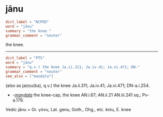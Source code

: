 # jānu

``` toml
dict_label = "NCPED"
word = "jānu"
summary = "the knee."
grammar_comment = "neuter"
```

the knee.

--------------------

``` toml
dict_label = "PTS"
word = "jānu"
summary = "q.v.) the knee Ja.ii.311; Ja.iv.41; Ja.vi.471; DN-"
grammar_comment = "neuter"
see_also = ["maṇḍala"]
```

(also as jaṇṇu(ka), q.v.) the knee Ja.ii.311; Ja.iv.41; Ja.vi.471; DN\-a.i.254.

* *\-[maṇḍala](maṇḍala.md)* the knee\-cap, the knee AN.i.67; AN.ii.21 AN.iii.241 sq.; Pv\-a.179.

Vedic jānu = Gr. γόνυ, Lat. genu, Goth., Ohg., etc. kniu, E. knee

